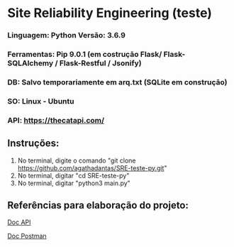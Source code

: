 # Site Reliability Engineering (teste)

### Linguagem:  Python Versão: 3.6.9
### Ferramentas: Pip 9.0.1  (em costrução Flask/ Flask-SQLAlchemy / Flask-Restful / Jsonify)
### DB: Salvo temporariamente em arq.txt (SQLite em construção)
### SO: Linux - Ubuntu
### API: https://thecatapi.com/

## Instruções:
1. No terminal, digite o comando "git clone https://github.com/agathadantas/SRE-teste-py.git"
2. No terminal, digitar "cd SRE-teste-py"
3. No terminal, digitar "python3 main.py"

## Referências para elaboração do projeto: 
[Doc API](https://docs.thecatapi.com/)

[Doc Postman](https://documenter.getpostman.com/view/5578104/RWgqUxxh#intro)

